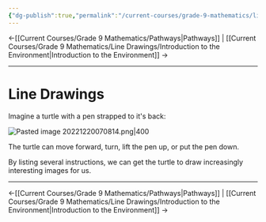 ```yaml
---
{"dg-publish":true,"permalink":"/current-courses/grade-9-mathematics/line-drawings/line-drawings/","dgHomeLink":false}
---
```



←[[Current Courses/Grade 9 Mathematics/Pathways\|Pathways]] | [[Current Courses/Grade 9 Mathematics/Line Drawings/Introduction to the Environment\|Introduction to the Environment]] →

---

# Line Drawings

Imagine a turtle with a pen strapped to it's back:

![Pasted image 20221220070814.png|400](/img/user/Attachments/Pasted%20image%2020221220070814.png)

The turtle can move forward, turn, lift the pen up, or put the pen down.

By listing several instructions, we can get the turtle to draw increasingly interesting images for us.

---

←[[Current Courses/Grade 9 Mathematics/Pathways\|Pathways]] | [[Current Courses/Grade 9 Mathematics/Line Drawings/Introduction to the Environment\|Introduction to the Environment]] →